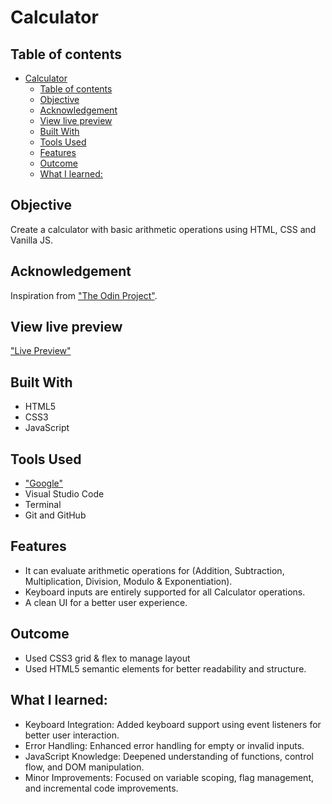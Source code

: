 # Calculator

## Table of contents

- [Calculator](#calculator)
  - [Table of contents](#table-of-contents)
  - [Objective](#objective)
  - [Acknowledgement](#acknowledgement)
  - [View live preview](#view-live-preview)
  - [Built With](#built-with)
  - [Tools Used](#tools-used)
  - [Features](#features)
  - [Outcome](#outcome)
  - [What I learned:](#what-i-learned)

## Objective

Create a calculator with basic arithmetic operations using HTML, CSS and Vanilla JS.

## Acknowledgement

Inspiration from ["The Odin Project"](https://www.theodinproject.com).

## View live preview

["Live Preview"](https://codewithpado.github.io/Calculator/)

## Built With

- HTML5
- CSS3
- JavaScript

## Tools Used

- ["Google"](https://google.com)
- Visual Studio Code
- Terminal
- Git and GitHub

## Features

- It can evaluate arithmetic operations for (Addition, Subtraction, Multiplication, Division, Modulo & Exponentiation).
- Keyboard inputs are entirely supported for all Calculator operations.
- A clean UI for a better user experience.

## Outcome

- Used CSS3 grid & flex to manage layout
- Used HTML5 semantic elements for better readability and structure.

## What I learned:

- Keyboard Integration: Added keyboard support using event listeners for better user interaction.
- Error Handling: Enhanced error handling for empty or invalid inputs.
- JavaScript Knowledge: Deepened understanding of functions, control flow, and DOM manipulation.
- Minor Improvements: Focused on variable scoping, flag management, and incremental code improvements.
